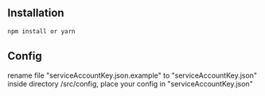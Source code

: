 ## Installation

```bash
npm install or yarn
```

## Config

rename file "serviceAccountKey.json.example" to "serviceAccountKey.json" inside directory /src/config, place your config in "serviceAccountKey.json"
